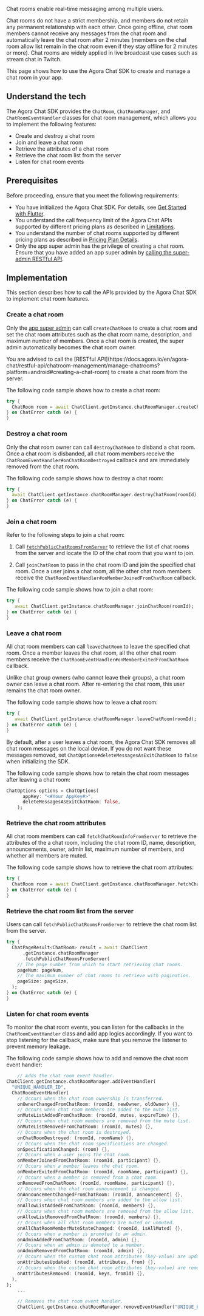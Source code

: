 Chat rooms enable real-time messaging among multiple users.

Chat rooms do not have a strict membership, and members do not retain any permanent relationship with each other. Once going offline, chat room members cannot receive any messages from the chat room and automatically leave the chat room after 2 minutes (members on the chat room allow list remain in the chat room even if they stay offline for 2 minutes or more). Chat rooms are widely applied in live broadcast use cases such as stream chat in Twitch.

This page shows how to use the Agora Chat SDK to create and manage a chat room in your app.


## Understand the tech

The Agora Chat SDK provides the `ChatRoom`, `ChatRoomManager`, and `ChatRoomEventHandler` classes for chat room management, which allows you to implement the following features:

- Create and destroy a chat room
- Join and leave a chat room
- Retrieve the attributes of a chat room
- Retrieve the chat room list from the server
- Listen for chat room events


## Prerequisites

Before proceeding, ensure that you meet the following requirements:

- You have initialized the Agora Chat SDK. For details, see [Get Started with Flutter](./agora_chat_get_started_flutter).
- You understand the call frequency limit of the Agora Chat APIs supported by different pricing plans as described in [Limitations](./agora_chat_limitation).
- You understand the number of chat rooms supported by different pricing plans as described in [Pricing Plan Details](./agora_chat_plan).
- Only the app super admin has the privilege of creating a chat room. Ensure that you have added an app super admin by [calling the super-admin RESTful API](./agora_chat_restful_chatroom_superadmin#adding-a-chat-room-super-admin).


## Implementation

This section describes how to call the APIs provided by the Agora Chat SDK to implement chat room features.

### Create a chat room

Only the [app super admin](./agora_chat_restful_chatroom_superadmin#adding-a-chat-room-super-admin) can call `createChatRoom` to create a chat room and set the chat room attributes such as the chat room name, description, and maximum number of members. Once a chat room is created, the super admin automatically becomes the chat room owner.

<div class="alert note">You are advised to call the [RESTful API](https://docs.agora.io/en/agora-chat/restful-api/chatroom-management/manage-chatrooms?platform=android#creating-a-chat-room) to create a chat room from the server.</div>

The following code sample shows how to create a chat room:

```dart
try {
  ChatRoom room = await ChatClient.getInstance.chatRoomManager.createChatRoom(name);
} on ChatError catch (e) {
}
```

### Destroy a chat room

Only the chat room owner can call `destroyChatRoom` to disband a chat room. Once a chat room is disbanded, all chat room members receive the `ChatRoomEventHandler#onChatRoomDestroyed` callback and are immediately removed from the chat room.

The following code sample shows how to destroy a chat room:

```dart
try {
  await ChatClient.getInstance.chatRoomManager.destroyChatRoom(roomId);
} on ChatError catch (e) {
}
```

### Join a chat room

Refer to the following steps to join a chat room:

1. Call [`fetchPublicChatRoomsFromServer`](#retrieve-the-chat-room-list-from-the-server) to retrieve the list of chat rooms from the server and locate the ID of the chat room that you want to join.

2. Call `joinChatRoom` to pass in the chat room ID and join the specified chat room. Once a user joins a chat room, all the other chat room members receive the `ChatRoomEventHandler#onMemberJoinedFromChatRoom` callback.

The following code sample shows how to join a chat room:

```dart
try {
   await ChatClient.getInstance.chatRoomManager.joinChatRoom(roomId);
} on ChatError catch (e) {
}
```

### Leave a chat room

All chat room members can call `leaveChatRoom` to leave the specified chat room. Once a member leaves the chat room, all the other chat room members receive the `ChatRoomEventHandler#onMemberExitedFromChatRoom` callback.

<div class=alert note> Unlike chat group owners (who cannot leave their groups), a chat room owner can leave a chat room. After re-entering the chat room, this user remains the chat room owner.</div>

The following code sample shows how to leave a chat room:

```dart
try {
   await ChatClient.getInstance.chatRoomManager.leaveChatRoom(roomId);
} on ChatError catch (e) {
}
```

By default, after a user leaves a chat room, the Agora Chat SDK removes all chat room messages on the local device. If you do not want these messages removed, set `ChatOptions#deleteMessagesAsExitChatRoom` to `false` when initializing the SDK.

The following code sample shows how to retain the chat room messages after leaving a chat room:

```dart
ChatOptions options = ChatOptions(
      appKey: "<#Your AppKey#>",
      deleteMessagesAsExitChatRoom: false,
    );
```

### Retrieve the chat room attributes

All chat room members can call `fetchChatRoomInfoFromServer` to retrieve the attributes of the a chat room, including the chat room ID, name, description, announcements, owner, admin list, maximum number of members, and whether all members are muted.

The following code sample shows how to retrieve the chat room attributes:

```dart
try {
  ChatRoom room = await ChatClient.getInstance.chatRoomManager.fetchChatRoomInfoFromServer(roomId);
} on ChatError catch (e) {
}
```

### Retrieve the chat room list from the server

Users can call `fetchPublicChatRoomsFromServer` to retrieve the chat room list from the server.

```dart
try {
  ChatPageResult<ChatRoom> result = await ChatClient
      .getInstance.chatRoomManager
      .fetchPublicChatRoomsFromServer(
    // The page number from which to start retrieving chat rooms.
    pageNum: pageNum,
    // The maximum number of chat rooms to retrieve with pagination.
    pageSize: pageSize,
  );
} on ChatError catch (e) {
}
```

### Listen for chat room events

To monitor the chat room events, you can listen for the callbacks in the `ChatRoomEventHandler` class and add app logics accordingly. If you want to stop listening for the callback, make sure that you remove the listener to prevent memory leakage.

The following code sample shows how to add and remove the chat room event handler:

```dart
    // Adds the chat room event handler.
ChatClient.getInstance.chatRoomManager.addEventHandler(
  "UNIQUE_HANDLER_ID",
  ChatRoomEventHandler(
    // Occurs when the chat room ownership is transferred.
    onOwnerChangedFromChatRoom: (roomId, newOwner, oldOwner) {},
    // Occurs when chat room members are added to the mute list.
    onMuteListAddedFromChatRoom: (roomId, mutes, expireTime) {},
    // Occurs when chat room members are removed from the mute list.
    onMuteListRemovedFromChatRoom: (roomId, mutes) {},
    // Occurs when the chat room is destroyed.
    onChatRoomDestroyed: (roomId, roomName) {},
    // Occurs when the chat room specifications are changed. 
    onSpecificationChanged: (room) {},
    // Occurs when a user joins the chat room.
    onMemberJoinedFromChatRoom: (roomId, participant) {},
    // Occurs when a member leaves the chat room.
    onMemberExitedFromChatRoom: (roomId, roomName, participant) {},
    // Occurs when a member is removed from a chat room.
    onRemovedFromChatRoom: (roomId, roomName, participant) {},
    // Occurs when the chat room announcement is changed.
    onAnnouncementChangedFromChatRoom: (roomId, announcement) {},
    // Occurs when chat room members are added to the allow list.
    onAllowListAddedFromChatRoom: (roomId, members) {},
    // Occurs when chat room members are removed from the allow list.
    onAllowListRemovedFromChatRoom: (roomId, members) {},
    // Occurs when all chat room members are muted or unmuted.
    onAllChatRoomMemberMuteStateChanged: (roomId, isAllMuted) {},
    // Occurs when a member is promoted to an admin.
    onAdminAddedFromChatRoom: (roomId, admin) {},
    // Occurs when an admin is demoted to a member.
    onAdminRemovedFromChatRoom: (roomId, admin) {},
    // Occurs when the custom chat room attributes (key-value) are updated.
    onAttributesUpdated: (roomId, attributes, from) {},
    // Occurs when the custom chat room attributes (key-value) are removed.
    onAttributesRemoved: (roomId, keys, fromId) {},
  ),
);
    ...

    // Removes the chat room event handler.
    ChatClient.getInstance.chatRoomManager.removeEventHandler("UNIQUE_HANDLER_ID");
```